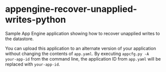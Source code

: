 appengine-recover-unapplied-writes-python
=========================================

Sample App Engine application showing how to recover unapplied writes to the
datastore.

You can upload this application to an alternate version of your application
without changing the contents of `app.yaml`. By executing
`appcfg.py -A your-app-id` from the command line, the application ID from
`app.yaml` will be replaced with `your-app-id`.
